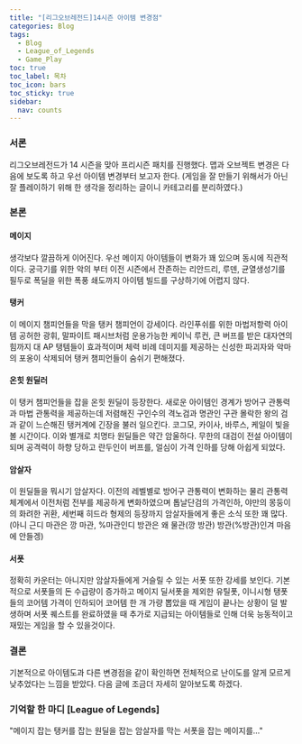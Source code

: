 ```yaml
---
title: "[리그오브레전드]14시즌 아이템 변경점"
categories: Blog
tags:
  - Blog
  - League_of_Legends
  - Game_Play
toc: true
toc_label: 목차
toc_icon: bars
toc_sticky: true
sidebar:
  nav: counts
---
```

### 서론
리그오브레전드가 14 시즌을 맞아 프리시즌 패치를 진행했다. 맵과 오브젝트 변경은 다음에 보도록 하고 우선 아이템 변경부터 보고자 한다. (게임을 잘 만들기 위해서가 아닌 잘 플레이하기 위해 한 생각을 정리하는 글이니 카테고리를 분리하였다.)

### 본론
#### 메이지
생각보다 깔끔하게 이어진다. 우선 메이지 아이템들이 변화가 꽤 있으며 동시에 직관적이다. 궁극기를 위한 악의 부터 이전 시즌에서 잔존하는 리안드리, 루덴, 균열생성기를 필두로 폭딜을 위한 폭풍 쇄도까지 아이템 빌드를 구상하기에 어렵지 않다.
#### 탱커
이 메이지 챔피언들을 막을 탱커 챔피언이 강세이다. 라인푸쉬를 위한 마법저항력 아이템 공허한 광휘, 말파이트 패시브처럼 운용가능한 케이닉 루컨, 큰 버프를 받은 대자연의 힘까지 대 AP 탱템들이 효과적이며 체력 비례 데미지를 제공하는 신성한 파괴자와 악마의 포옹이 삭제되어 탱커 챔피언들이 숨쉬기 편해졌다.
#### 온힛 원딜러
이 탱커 챔피언들을 잡을 온힛 원딜이 등장한다. 새로운 아이템인 경계가 방어구 관통력과 마법 관통력을 제공하는데 저렴해진 구인수의 격노검과 명관인 구관 몰락한 왕의 검과 같이 느슨해진 탱커계에 긴장을 불러 일으킨다. 코그모, 카이사, 바루스, 케일이 빛을 볼 시간이다.
이와 별개로 치명타 원딜들은 약간 암울하다. 무한의 대검이 전설 아이템이 되며 공격력이 하향 당하고 란두인이 버프를, 얼심이 가격 인하를 당해 아쉽게 되었다.
#### 암살자
이 원딜들을 뭐시기 암살자다. 이전의 레벨별로 방어구 관통력이 변화하는 물리 관통력 체계에서 이전처럼 전부를 제공하게 변화하였으며 톱날단검의 가격인하, 야만의 몽둥이의 화려한 귀환, 세번째 히드라 형제의 등장까지 암살자들에게 좋은 소식 또한 꽤 많다.
(아니 근디 마관은 깡 마관, %마관인디 방관은 왜 물관(깡 방관) 방관(%방관)인겨 마음에 안들겡)
#### 서폿
정확히 카운터는 아니지만 암살자들에게 거슬릴 수 있는 서폿 또한 강세를 보인다. 기본적으로 서폿들의 돈 수급량이 증가하고 메이지 딜서폿을 제외한 유틸폿, 이니시형 탱폿들의 코어템 가격이 인하되어 코어템 한 개 가량 뽑았을 때 게임이 끝나는 상황이 덜 발생하며 서폿 퀘스트를 완료하였을 때 추가로 지급되는 아이템들로 인해 더욱 능동적이고 재밌는 게임을 할 수 있을것이다.
### 결론
기본적으로 아이템도과 다른 변경점을 같이 확인하면 전체적으로 난이도를 알게 모르게 낮추었다는 느낌을 받았다. 다음 글에 조금더 자세히 알아보도록 하겠다.

### 기억할 한 마디 [League of Legends]
"메이지 잡는 탱커를 잡는 원딜을 잡는 암살자를 막는 서폿을 잡는 메이지를..."